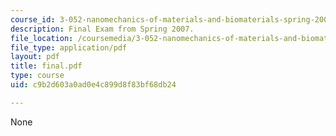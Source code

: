 ```yaml
---
course_id: 3-052-nanomechanics-of-materials-and-biomaterials-spring-2007
description: Final Exam from Spring 2007.
file_location: /coursemedia/3-052-nanomechanics-of-materials-and-biomaterials-spring-2007/c9b2d603a0ad0e4c899d8f83bf68db24_final.pdf
file_type: application/pdf
layout: pdf
title: final.pdf
type: course
uid: c9b2d603a0ad0e4c899d8f83bf68db24

---
```

None